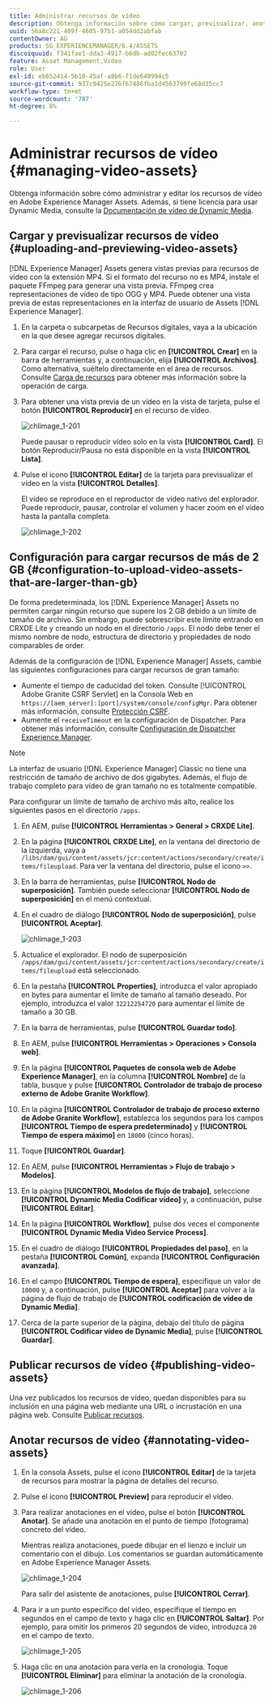 ```yaml
---
title: Administrar recursos de vídeo
description: Obtenga información sobre cómo cargar, previsualizar, anotar y publicar recursos de vídeo.
uuid: 56a8c221-409f-4605-97b1-a054dd2abfab
contentOwner: AG
products: SG_EXPERIENCEMANAGER/6.4/ASSETS
discoiquuid: f341fae1-dda3-4917-b6db-ad02fec63702
feature: Asset Management,Video
role: User
exl-id: eb652414-5b10-45af-a8b6-f1de649994c5
source-git-commit: 937c9425e276f67486fba1d4563799fe68d35cc7
workflow-type: tm+mt
source-wordcount: '787'
ht-degree: 8%

---
```


# Administrar recursos de vídeo {#managing-video-assets}

Obtenga información sobre cómo administrar y editar los recursos de vídeo en Adobe Experience Manager Assets. Además, si tiene licencia para usar Dynamic Media, consulte la [Documentación de vídeo de Dynamic Media](video.md).

## Cargar y previsualizar recursos de vídeo {#uploading-and-previewing-video-assets}

[!DNL Experience Manager] Assets genera vistas previas para recursos de vídeo con la extensión MP4. Si el formato del recurso no es MP4, instale el paquete FFmpeg para generar una vista previa. FFmpeg crea representaciones de vídeo de tipo OGG y MP4. Puede obtener una vista previa de estas representaciones en la interfaz de usuario de Assets [!DNL Experience Manager].

1. En la carpeta o subcarpetas de Recursos digitales, vaya a la ubicación en la que desee agregar recursos digitales.
1. Para cargar el recurso, pulse o haga clic en **[!UICONTROL Crear]** en la barra de herramientas y, a continuación, elija **[!UICONTROL Archivos]**. Como alternativa, suéltelo directamente en el área de recursos. Consulte [Carga de recursos](managing-assets-touch-ui.md#uploading-assets) para obtener más información sobre la operación de carga.
1. Para obtener una vista previa de un vídeo en la vista de tarjeta, pulse el botón **[!UICONTROL Reproducir]** en el recurso de vídeo.

   ![chlimage_1-201](assets/chlimage_1-201.png)

   Puede pausar o reproducir vídeo solo en la vista **[!UICONTROL Card]**. El botón Reproducir/Pausa no está disponible en la vista **[!UICONTROL Lista]**.

1. Pulse el icono **[!UICONTROL Editar]** de la tarjeta para previsualizar el vídeo en la vista **[!UICONTROL Detalles]**.

   El vídeo se reproduce en el reproductor de vídeo nativo del explorador. Puede reproducir, pausar, controlar el volumen y hacer zoom en el vídeo hasta la pantalla completa.

   ![chlimage_1-202](assets/chlimage_1-202.png)

## Configuración para cargar recursos de más de 2 GB {#configuration-to-upload-video-assets-that-are-larger-than-gb}

De forma predeterminada, los [!DNL Experience Manager] Assets no permiten cargar ningún recurso que supere los 2 GB debido a un límite de tamaño de archivo. Sin embargo, puede sobrescribir este límite entrando en CRXDE Lite y creando un nodo en el directorio `/apps`. El nodo debe tener el mismo nombre de nodo, estructura de directorio y propiedades de nodo comparables de order.

Además de la configuración de [!DNL Experience Manager] Assets, cambie las siguientes configuraciones para cargar recursos de gran tamaño:

* Aumente el tiempo de caducidad del token. Consulte [!UICONTROL Adobe Granite CSRF Servlet] en la Consola Web en `https://[aem_server]:[port]/system/console/configMgr`. Para obtener más información, consulte [Protección CSRF](/help/sites-developing/csrf-protection.md).
* Aumente el `receiveTimeout` en la configuración de Dispatcher. Para obtener más información, consulte [Configuración de Dispatcher Experience Manager](https://experienceleague.adobe.com/docs/experience-manager-dispatcher/using/configuring/dispatcher-configuration.html#renders-options).

>[!NOTE]
>
>La interfaz de usuario [!DNL Experience Manager] Classic no tiene una restricción de tamaño de archivo de dos gigabytes. Además, el flujo de trabajo completo para vídeo de gran tamaño no es totalmente compatible.

Para configurar un límite de tamaño de archivo más alto, realice los siguientes pasos en el directorio `/apps`.

1. En AEM, pulse **[!UICONTROL Herramientas > General > CRXDE Lite]**.
1. En la página **[!UICONTROL CRXDE Lite]**, en la ventana del directorio de la izquierda, vaya a `/libs/dam/gui/content/assets/jcr:content/actions/secondary/create/items/fileupload`. Para ver la ventana del directorio, pulse el icono `>>`.
1. En la barra de herramientas, pulse **[!UICONTROL Nodo de superposición]**. También puede seleccionar **[!UICONTROL Nodo de superposición]** en el menú contextual.
1. En el cuadro de diálogo **[!UICONTROL Nodo de superposición]**, pulse **[!UICONTROL Aceptar]**.

   ![chlimage_1-203](assets/chlimage_1-203.png)

1. Actualice el explorador. El nodo de superposición `/apps/dam/gui/content/assets/jcr:content/actions/secondary/create/items/fileupload` está seleccionado.
1. En la pestaña **[!UICONTROL Properties]**, introduzca el valor apropiado en bytes para aumentar el límite de tamaño al tamaño deseado. Por ejemplo, introduzca el valor `32212254720` para aumentar el límite de tamaño a 30 GB.

1. En la barra de herramientas, pulse **[!UICONTROL Guardar todo]**.
1. En AEM, pulse **[!UICONTROL Herramientas > Operaciones > Consola web]**.
1. En la página **[!UICONTROL Paquetes de consola web de Adobe Experience Manager]**, en la columna **[!UICONTROL Nombre]** de la tabla, busque y pulse **[!UICONTROL Controlador de trabajo de proceso externo de Adobe Granite Workflow]**.
1. En la página **[!UICONTROL Controlador de trabajo de proceso externo de Adobe Granite Workflow]**, establezca los segundos para los campos **[!UICONTROL Tiempo de espera predeterminado]** y **[!UICONTROL Tiempo de espera máximo]** en `18000` (cinco horas).
1. Toque **[!UICONTROL Guardar]**.
1. En AEM, pulse **[!UICONTROL Herramientas > Flujo de trabajo > Modelos]**.
1. En la página **[!UICONTROL Modelos de flujo de trabajo]**, seleccione **[!UICONTROL Dynamic Media Codificar vídeo]** y, a continuación, pulse **[!UICONTROL Editar]**.
1. En la página **[!UICONTROL Workflow]**, pulse dos veces el componente **[!UICONTROL Dynamic Media Video Service Process]**.
1. En el cuadro de diálogo **[!UICONTROL Propiedades del paso]**, en la pestaña **[!UICONTROL Común]**, expanda **[!UICONTROL Configuración avanzada]**.
1. En el campo **[!UICONTROL Tiempo de espera]**, especifique un valor de `18000` y, a continuación, pulse **[!UICONTROL Aceptar]** para volver a la página de flujo de trabajo de **[!UICONTROL codificación de vídeo de Dynamic Media]**.
1. Cerca de la parte superior de la página, debajo del título de página **[!UICONTROL Codificar vídeo de Dynamic Media]**, pulse **[!UICONTROL Guardar]**.

## Publicar recursos de vídeo {#publishing-video-assets}

Una vez publicados los recursos de vídeo, quedan disponibles para su inclusión en una página web mediante una URL o incrustación en una página web. Consulte [Publicar recursos](publishing-dynamicmedia-assets.md).

## Anotar recursos de vídeo {#annotating-video-assets}

1. En la consola Assets, pulse el icono **[!UICONTROL Editar]** de la tarjeta de recursos para mostrar la página de detalles del recurso.
1. Pulse el icono **[!UICONTROL Preview]** para reproducir el vídeo.
1. Para realizar anotaciones en el vídeo, pulse el botón **[!UICONTROL Anotar]**. Se añade una anotación en el punto de tiempo (fotograma) concreto del vídeo.

   Mientras realiza anotaciones, puede dibujar en el lienzo e incluir un comentario con el dibujo. Los comentarios se guardan automáticamente en Adobe Experience Manager Assets.

   ![chlimage_1-204](assets/chlimage_1-204.png)

   Para salir del asistente de anotaciones, pulse **[!UICONTROL Cerrar]**.

1. Para ir a un punto específico del vídeo, especifique el tiempo en segundos en el campo de texto y haga clic en **[!UICONTROL Saltar]**. Por ejemplo, para omitir los primeros 20 segundos de vídeo, introduzca `20` en el campo de texto.

   ![chlimage_1-205](assets/chlimage_1-205.png)

1. Haga clic en una anotación para verla en la cronología. Toque **[!UICONTROL Eliminar]** para eliminar la anotación de la cronología.

   ![chlimage_1-206](assets/chlimage_1-206.png)
